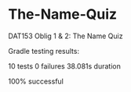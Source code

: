 # The-Name-Quiz

DAT153 Oblig 1 & 2: The Name Quiz

Gradle testing results:

10 tests
0 failures
38.081s duration

100% successful
